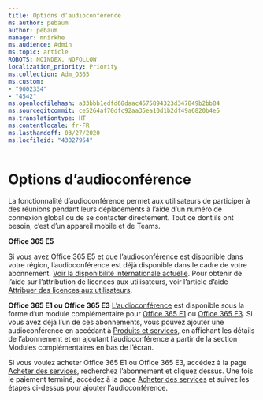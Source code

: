```yaml
---
title: Options d’audioconférence
ms.author: pebaum
author: pebaum
manager: mnirkhe
ms.audience: Admin
ms.topic: article
ROBOTS: NOINDEX, NOFOLLOW
localization_priority: Priority
ms.collection: Adm_O365
ms.custom:
- "9002334"
- "4542"
ms.openlocfilehash: a33bbb1edfd68daac4575894323d347849b2bb84
ms.sourcegitcommit: ce5264af70dfc92aa35ea10d1b2df49a6820b4e5
ms.translationtype: HT
ms.contentlocale: fr-FR
ms.lasthandoff: 03/27/2020
ms.locfileid: "43027954"
---
```

# <a name="options-for-audio-conferencing"></a>Options d’audioconférence

La fonctionnalité d’audioconférence permet aux utilisateurs de participer à des réunions pendant leurs déplacements à l’aide d’un numéro de connexion global ou de se contacter directement.  Tout ce dont ils ont besoin, c’est d’un appareil mobile et de Teams.

**Office 365 E5**

Si vous avez Office 365 E5 et que l’audioconférence est disponible dans votre région, l’audioconférence est déjà disponible dans le cadre de votre abonnement.   [Voir la disponibilité internationale actuelle](https://go.microsoft.com/fwlink/p/?LinkID=839556).  Pour obtenir de l’aide sur l’attribution de licences aux utilisateurs, voir l’article d’aide [Attribuer des licences aux utilisateurs](https://docs.microsoft.com/microsoft-365/admin/manage/assign-licenses-to-users).

**Office 365 E1 ou Office 365 E3**
[L’audioconférence](https://products.office.com/microsoft-teams/online-meeting-solutions#customerstoryregion2) est disponible sous la forme d’un module complémentaire pour [Office 365 E1](https://www.microsoft.com/microsoft-365/business/office-365-enterprise-e1-business-software) ou [Office 365 E3](https://www.microsoft.com/microsoft-365/business/office-365-enterprise-e3-business-software).  Si vous avez déjà l’un de ces abonnements, vous pouvez ajouter une audioconférence en accédant à [Produits et services](https://go.microsoft.com/fwlink/p/?linkid=842054), en affichant les détails de l’abonnement et en ajoutant l’audioconférence à partir de la section Modules complémentaires en bas de l’écran.

Si vous voulez acheter Office 365 E1 ou Office 365 E3, accédez à la page [Acheter des services](https://go.microsoft.com/fwlink/p/?linkid=868433), recherchez l’abonnement et cliquez dessus.  Une fois le paiement terminé, accédez à la page [Acheter des services](https://go.microsoft.com/fwlink/p/?linkid=868433) et suivez les étapes ci-dessus pour ajouter l’audioconférence.
